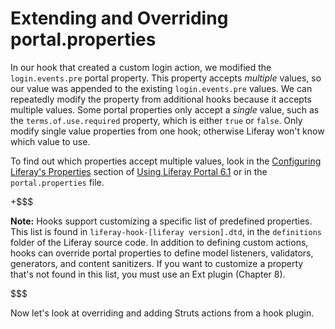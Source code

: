 # Extending and Overriding portal.properties [](id=extending-and-overriding-portal-properties)

In our hook that created a custom login action, we modified the
`login.events.pre` portal property. This property accepts *multiple* values, so
our value was appended to the existing `login.events.pre` values. We can
repeatedly modify the property from additional hooks because it accepts
multiple values. Some portal properties only accept a *single* value, such as
the `terms.of.use.required` property, which is either `true` or `false`. Only
modify single value properties from one hook; otherwise Liferay won't know
which value to use. 

To find out which properties accept multiple values, look in the [Configuring
Liferay's
Properties](http://www.liferay.com/documentation/liferay-portal/6.1/user-guide/-/ai/configuring-liferay-s-properties)
section of [Using Liferay Portal
6.1](http://www.liferay.com/documentation/liferay-portal/6.1/user-guide) or in
the `portal.properties` file. 

+$$$

**Note:** Hooks support customizing a specific list of predefined properties.
This list is found in `liferay-hook-[liferay version].dtd`, in the `definitions`
folder of the Liferay source code. In addition to defining custom actions, hooks
can override portal properties to define model listeners, validators,
generators, and content sanitizers. If you want to customize a property that's
not found in this list, you must use an Ext plugin (Chapter 8). 

$$$

Now let's look at overriding and adding Struts actions from a hook plugin. 
